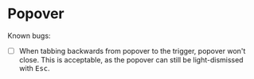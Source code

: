 # Popover

Known bugs:

- [ ] When tabbing backwards from popover to the trigger, popover won't close. This is acceptable, as the popover can still be light-dismissed with <kbd>Esc</kbd>.
